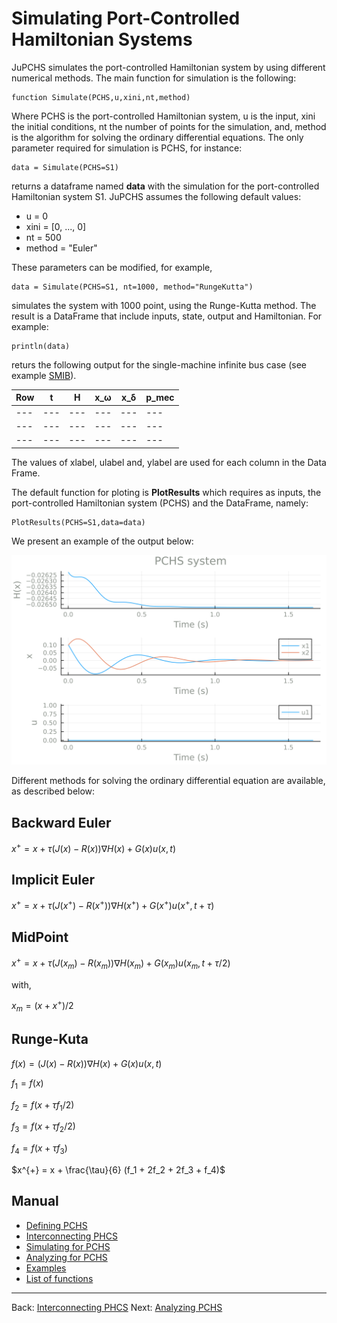 # Simulating Port-Controlled Hamiltonian Systems

JuPCHS simulates the port-controlled Hamiltonian system by using different numerical methods.  The main function for simulation is the following:

    function Simulate(PCHS,u,xini,nt,method)

Where PCHS is the port-controlled Hamiltonian system, u is the input, xini the initial conditions, nt the number of points for the simulation, and, method is the algorithm for solving the ordinary differential equations.  The only parameter required for simulation is PCHS, for instance:

    data = Simulate(PCHS=S1)

returns a dataframe named **data** with the simulation for the port-controlled Hamiltonian system S1.  JuPCHS assumes the following default values:

* u = 0
* xini = [0, ..., 0]
* nt = 500
* method = "Euler"

These parameters can be modified, for example, 

    data = Simulate(PCHS=S1, nt=1000, method="RungeKutta")


simulates the system with 1000 point, using the Runge-Kutta method.  The result is a DataFrame that include inputs, state, output and Hamiltonian.  For example:

    println(data)

returs the following output for the single-machine infinite bus case (see example [SMIB](EX01.md)).

| Row | t | H | x_ω  | x_δ  | p_mec | 
|---|---|---|---|---|---|
|---|---|---|---|---|---|
|---|---|---|---|---|---|
|---|---|---|---|---|---|


The values of xlabel, ulabel and, ylabel are used for each column in the Data Frame.

The default function for ploting is **PlotResults** which requires as inputs, the port-controlled Hamiltonian system (PCHS) and the DataFrame, namely:

    PlotResults(PCHS=S1,data=data)

We present an example of the output below:

![image](PlotExample01.svg)

Different methods for solving the ordinary differential equation are available, as described below:



## Backward Euler

$x^{+} = x + \tau (J(x)-R(x))\nabla H(x) + G(x)u(x,t)$

## Implicit Euler

$x^{+} = x + \tau (J(x^+)-R(x^+))\nabla H(x^+) + G(x^+)u(x^+,t+\tau)$

## MidPoint

$x^{+} = x + \tau (J(x_m)-R(x_m))\nabla H(x_m) + G(x_m)u(x_m,t+\tau/2)$

with,

$x_m = (x+x^+)/2$


## Runge-Kuta

$f(x) = (J(x)-R(x))\nabla H(x) + G(x)u(x,t)$

$f_1 = f(x)$

$f_2 = f(x+\tau f_1/2)$

$f_3 = f(x+\tau f_2/2)$

$f_4 = f(x+\tau f_3)$

$x^{+} = x + \frac{\tau}{6} (f_1 + 2f_2 + 2f_3 + f_4)$




## Manual

* [Defining PCHS](CH01.md)
* [Interconnecting PHCS](CH02.md)
* [Simulating for PCHS](CH03.md)
* [Analyzing for PCHS](CH04.md)
* [Examples](CH05.md)
* [List of functions](CH06.md)

---
Back: [Interconnecting PHCS](CH02.md)
Next: [Analyzing PCHS](CH04.md)